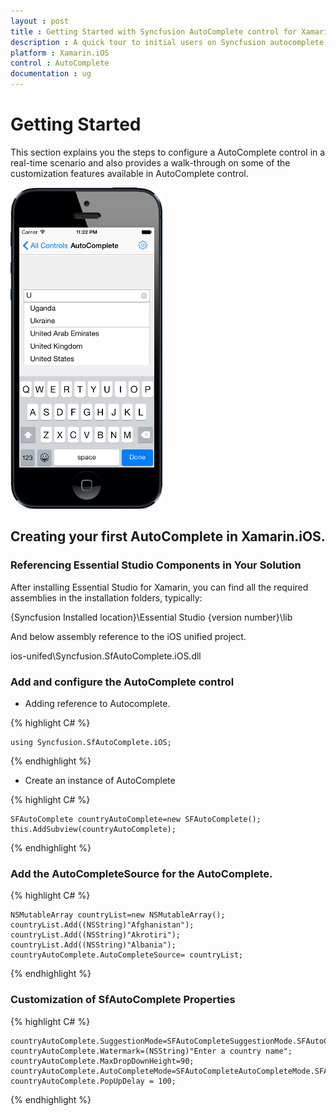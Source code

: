 ```yaml
---
layout : post
title : Getting Started with Syncfusion AutoComplete control for Xamarin.iOS
description : A quick tour to initial users on Syncfusion autocomplete control for Xamarin.iOS platform 
platform : Xamarin.iOS
control : AutoComplete
documentation : ug
---
```


# Getting Started

This section explains you the steps to configure a AutoComplete control in a real-time scenario and also provides a walk-through on some of the customization features available in AutoComplete control.

![](images/gettingstarted.png)

## Creating your first AutoComplete in Xamarin.iOS.

### Referencing Essential Studio Components in Your Solution

After installing Essential Studio for Xamarin, you can find all the required assemblies in the installation folders, typically:

{Syncfusion Installed location}\Essential Studio {version number}\lib

And below assembly reference to the iOS unified project.

ios-unifed\Syncfusion.SfAutoComplete.iOS.dll

### Add and configure the AutoComplete control

* Adding reference to Autocomplete.

{% highlight C# %}

	using Syncfusion.SfAutoComplete.iOS; 

{% endhighlight %}

* Create an instance of AutoComplete

{% highlight C# %}

	SFAutoComplete countryAutoComplete=new SFAutoComplete(); 
	this.AddSubview(countryAutoComplete); 

{% endhighlight %}


### Add the AutoCompleteSource for the AutoComplete. 

{% highlight C# %}

	NSMutableArray countryList=new NSMutableArray();
	countryList.Add((NSString)"Afghanistan");
	countryList.Add((NSString)"Akrotiri");
	countryList.Add((NSString)"Albania"); 
	countryAutoComplete.AutoCompleteSource= countryList;

{% endhighlight %}

### Customization of SfAutoComplete Properties

{% highlight C# %}

	countryAutoComplete.SuggestionMode=SFAutoCompleteSuggestionMode.SFAutoCompleteSuggestionModeStartsWith;
	countryAutoComplete.Watermark=(NSString)"Enter a country name";
	countryAutoComplete.MaxDropDownHeight=90;
	countryAutoComplete.AutoCompleteMode=SFAutoCompleteAutoCompleteMode.SFAutoCompleteAutoCompleteModeSuggest; 
	countryAutoComplete.PopUpDelay = 100; 

{% endhighlight %}

